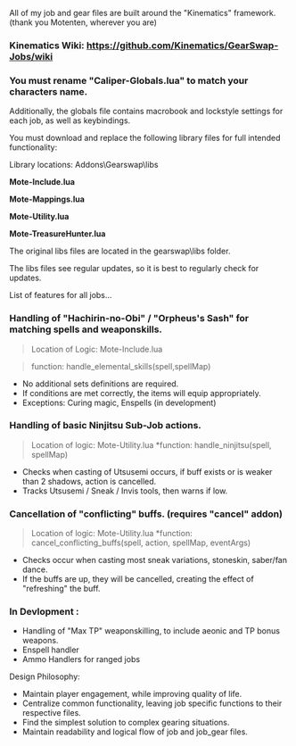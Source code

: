 All of my job and gear files are built around the "Kinematics" framework. (thank you Motenten, wherever you are)
### Kinematics Wiki: https://github.com/Kinematics/GearSwap-Jobs/wiki

### You must rename "Caliper-Globals.lua" to match your characters name.
Additionally, the globals file contains macrobook and lockstyle settings for each job, as well as keybindings.

You must download and replace the following library files for full intended functionality:

Library locations: Addons\Gearswap\libs

**Mote-Include.lua**

**Mote-Mappings.lua** 

**Mote-Utility.lua**

**Mote-TreasureHunter.lua** 

The original libs files are located in the gearswap\libs folder.

The libs files see regular updates, so it is best to regularly check for updates.

List of features for all jobs...

### Handling of "Hachirin-no-Obi" / "Orpheus's Sash" for matching spells and weaponskills. 
>Location of Logic: Mote-Include.lua 

>function: handle_elemental_skills(spell,spellMap)

- No additional sets definitions are required.
- If conditions are met correctly, the items will equip appropriately.
- Exceptions: Curing magic, Enspells (in development)

### Handling of basic Ninjitsu Sub-Job actions.
>Location of logic: Mote-Utility.lua *function: handle_ninjitsu(spell, spellMap)
- Checks when casting of Utsusemi occurs, if buff exists or is weaker than 2 shadows, action is cancelled.
- Tracks Utsusemi / Sneak / Invis tools, then warns if low.
	
### Cancellation of "conflicting" buffs. (requires "cancel" addon)
>Location of logic: Mote-Utility.lua *function: cancel_conflicting_buffs(spell, action, spellMap, eventArgs)
- Checks occur when casting most sneak variations, stoneskin, saber/fan dance.
- If the buffs are up, they will be cancelled, creating the effect of "refreshing" the buff.

### In Devlopment :
- Handling of "Max TP" weaponskilling, to include aeonic and TP bonus weapons.
- Enspell handler
- Ammo Handlers for ranged jobs

Design Philosophy:
- Maintain player engagement, while improving quality of life.
- Centralize common functionality, leaving job specific functions to their respective files.
- Find the simplest solution to complex gearing situations.
- Maintain readability and logical flow of job and job_gear files.

